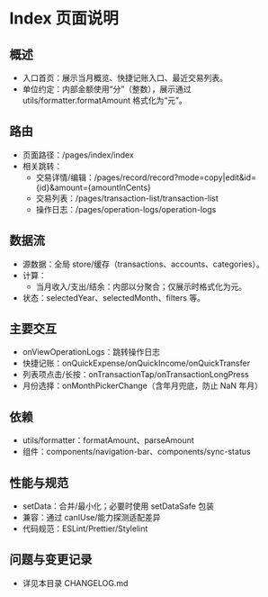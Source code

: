 # Index 页面说明

## 概述
- 入口首页：展示当月概览、快捷记账入口、最近交易列表。
- 单位约定：内部金额使用“分”（整数），展示通过 utils/formatter.formatAmount 格式化为“元”。

## 路由
- 页面路径：/pages/index/index
- 相关跳转：
  - 交易详情/编辑：/pages/record/record?mode=copy|edit&id={id}&amount={amountInCents}
  - 交易列表：/pages/transaction-list/transaction-list
  - 操作日志：/pages/operation-logs/operation-logs

## 数据流
- 源数据：全局 store/缓存（transactions、accounts、categories）。
- 计算：
  - 当月收入/支出/结余：内部以分聚合；仅展示时格式化为元。
- 状态：selectedYear、selectedMonth、filters 等。

## 主要交互
- onViewOperationLogs：跳转操作日志
- 快捷记账：onQuickExpense/onQuickIncome/onQuickTransfer
- 列表项点击/长按：onTransactionTap/onTransactionLongPress
- 月份选择：onMonthPickerChange（含年月兜底，防止 NaN 年月）

## 依赖
- utils/formatter：formatAmount、parseAmount
- 组件：components/navigation-bar、components/sync-status

## 性能与规范
- setData：合并/最小化；必要时使用 setDataSafe 包装
- 兼容：通过 canIUse/能力探测适配差异
- 代码规范：ESLint/Prettier/Stylelint

## 问题与变更记录
- 详见本目录 CHANGELOG.md
